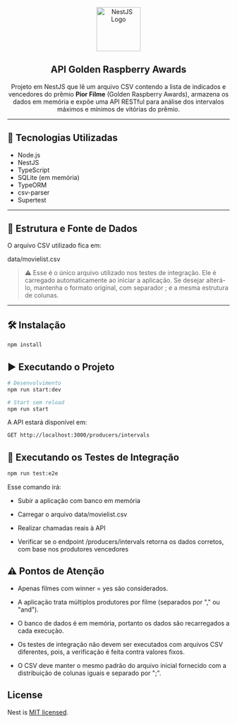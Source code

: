 <p align="center">
  <img src="https://nestjs.com/img/logo-small.svg" width="100" alt="NestJS Logo" />
</p>

<h2 align="center">API Golden Raspberry Awards</h2>

<p align="center">
  Projeto em NestJS que lê um arquivo CSV contendo a lista de indicados e vencedores do prêmio <strong>Pior Filme</strong> (Golden Raspberry Awards), armazena os dados em memória e expõe uma API RESTful para análise dos intervalos máximos e mínimos de vitórias do prêmio.
</p>

---

## 🚀 Tecnologias Utilizadas

- Node.js
- NestJS
- TypeScript
- SQLite (em memória)
- TypeORM
- csv-parser
- Supertest

---

## 📂 Estrutura e Fonte de Dados

O arquivo CSV utilizado fica em:

data/movielist.csv


> ⚠️ Esse é o único arquivo utilizado nos testes de integração. Ele é carregado automaticamente ao iniciar a aplicação.
Se desejar alterá-lo, mantenha o formato original, com separador ; e a mesma estrutura de colunas.

---

## 🛠️ Instalação

```bash
npm install
```
## ▶️ Executando o Projeto
```bash
# Desenvolvimento
npm run start:dev

# Start sem reload
npm run start

```
A API estará disponível em:
```bash
GET http://localhost:3000/producers/intervals
```
## 🧪 Executando os Testes de Integração
```bash
npm run test:e2e
```
Esse comando irá:

- Subir a aplicação com banco em memória

- Carregar o arquivo data/movielist.csv

- Realizar chamadas reais à API

- Verificar se o endpoint /producers/intervals retorna os dados corretos, com base nos produtores vencedores

## ⚠️ Pontos de Atenção
- Apenas filmes com winner = yes são considerados.

- A aplicação trata múltiplos produtores por filme (separados por "," ou "and").

- O banco de dados é em memória, portanto os dados são recarregados a cada execução.

- Os testes de integração não devem ser executados com arquivos CSV diferentes, pois, a verificação é feita contra valores fixos.

- O CSV deve manter o mesmo padrão do arquivo inicial fornecido com a distribuição de colunas iguais e separado por ";".
## License

Nest is [MIT licensed](https://github.com/nestjs/nest/blob/master/LICENSE).


